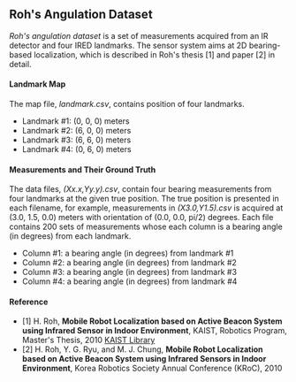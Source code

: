 ## Roh's Angulation Dataset

_Roh's angulation dataset_ is a set of measurements acquired from an IR detector and four IRED landmarks. The sensor system aims at 2D bearing-based localization, which is described in Roh's thesis [1] and paper [2] in detail.

#### Landmark Map
The map file, _landmark.csv_, contains position of four landmarks.
 * Landmark #1: (0, 0, 0) meters
 * Landmark #2: (6, 0, 0) meters
 * Landmark #3: (6, 6, 0) meters
 * Landmark #4: (0, 6, 0) meters

#### Measurements and Their Ground Truth
The data files, _(Xx.x,Yy.y).csv_, contain four bearing measurements from four landmarks at the given true position. The true position is presented in each filename, for example, measurements in _(X3.0,Y1.5).csv_ is acquired at (3.0, 1.5, 0.0) meters with orientation of (0.0, 0.0, pi/2) degrees. Each file contains 200 sets of measurements whose each column is a bearing angle (in degrees) from each landmark.
 * Column #1: a bearing angle (in degrees) from landmark #1
 * Column #2: a bearing angle (in degrees) from landmark #2
 * Column #3: a bearing angle (in degrees) from landmark #3
 * Column #4: a bearing angle (in degrees) from landmark #4

#### Reference
 * [1] H. Roh, __Mobile Robot Localization based on Active Beacon System using Infrared Sensor in Indoor Environment__, KAIST, Robotics Program, Master's Thesis, 2010 [KAIST Library](http://library.kaist.ac.kr/thesis02/2010/2010M020093169_S1Ver2.pdf)
 * [2] H. Roh, Y. G. Ryu, and M. J. Chung, __Mobile Robot Localization based on Active Beacon System using Infrared Sensors in Indoor Environment__, Korea Robotics Society Annual Conference (KRoC), 2010
